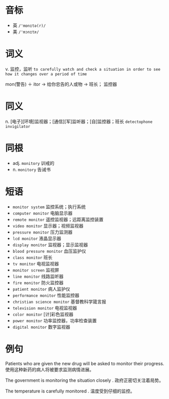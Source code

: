 # 音标

- 英 `/'mɒnɪtə(r)/`
- 美 `/'mɔnɪtɚ/`

# 词义

v. 监控，监听
`to carefully watch and check a situation in order to see how it changes over a period of time`



mon(警告) ＋ itor → 给你忠告的人或物 → 班长； 监控器

# 同义

n. [电子][环境]监视器；[通信][军]监听器；[自]监控器；班长
`detectophone` `invigilator`

# 同根

- adj. `monitory` 训戒的
- n. `monitory` 告诫书

# 短语

- `monitor system` 监控系统；执行系统
- `computer monitor` 电脑显示器
- `remote monitor` 遥控监视器；远距离监控装置
- `video monitor` 显示器；视频监视器
- `pressure monitor` 压力监测器
- `lcd monitor` 液晶显示器
- `display monitor` 监视器；显示监视器
- `blood pressure monitor` 血压监护仪
- `class monitor` 班长
- `tv monitor` 电视监视器
- `monitor screen` 监视屏
- `line monitor` 线路监听器
- `fire monitor` 防火监控器
- `patient monitor` 病人监护仪
- `performance monitor` 性能监控器
- `christian science monitor` 基督教科学箴言报
- `television monitor` 电视监视器
- `color monitor` [计]彩色监视器
- `power monitor` 功率监控器，功率检查装置
- `digital monitor` 数字监视器

# 例句

Patients who are given the new drug will be asked to monitor their progress.
使用这种新药的病人将被要求监测病情进展。

The government is monitoring the situation closely .
政府正密切关注着局势。

The temperature is carefully monitored .
温度受到仔细的监控。


